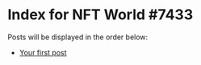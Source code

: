 # Index for NFT World #7433
Posts will be displayed in the order below:

- [Your first post](./001-first.md)

